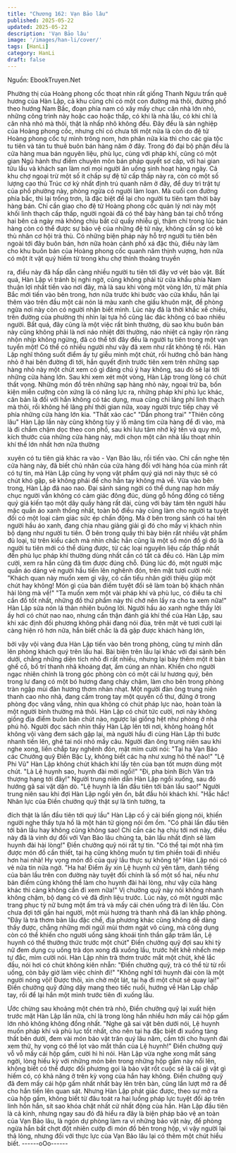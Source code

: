 ```yaml
---
title: "Chương 162: Vạn Bảo lâu"
published: 2025-05-22
updated: 2025-05-22
description: 'Vạn Bảo lâu'
image: '/images/han-li/cover/'
tags: [HanLi]
category: HanLi
draft: false
---
```


Nguồn: EbookTruyen.Net

Phường thị của Hoàng phong cốc thoạt nhìn rất giống Thanh
Ngưu trấn quê hương của Hàn Lập, cả khu cũng chỉ có một con
đường mà thôi, đường phố theo hướng Nam Bắc, đoạn phía nam
có xây mấy chục căn nhà lớn nhỏ, những công trình này hoặc cao
hoặc thấp, có khi là nhà lầu, có khi chỉ là căn nhà nhỏ mà thôi,
thật là nhấp nhô không đều.
Đây đều là sản nghiệp của Hoàng phong cốc, nhưng chỉ có chưa
tới một nửa là còn do đệ tử Hoàng phong cốc tự mình trông nom,
hơn phân nửa kia thì cho các gia tộc tu tiên và tán tu thuê buôn
bán hàng năm ở đây. Trong đó đại bộ phận đều là cửa hàng mua
bán nguyên liệu, phù lục, cùng với pháp khí, cũng có một gian
Ngũ hành thư điếm chuyên môn bán pháp quyết sơ cấp, với hai
gian tửu lầu và khách sạn làm nơi mọi người ăn uống sinh hoạt
hàng ngày.
Cả khu chợ ngoại trừ một số ít chấp sự đệ tử cấp thấp này ra,
còn có một số lượng cao thủ Trúc cơ kỳ nhất định trú quanh năm
ở đây, để duy trì trật tự của phố phường này, phòng ngừa có
người làm loạn.
Mà cuối con đường phía bắc, thì lại trống trơn, là đặc biệt để lại
cho người tu tiên tạm thời bày hàng bán. Chỉ cần giao cho đệ tử
Hoàng phong cốc quản lý nơi này một khối linh thạch cấp thấp,
người ngoài đã có thể bày hàng bán tại chỗ trống hai bên cả ngày
mà không chịu bất cứ quấy nhiễu gì, thậm chí trong lúc bán hàng
còn có thể được sự bảo vệ của những đệ tử này, không cần sợ
có kẻ thù nhân cơ hội trả thù.
Có những biện pháp này hỗ trợ người tu tiên bên ngoài tới đây
buôn bán, hơn nữa hoàn cảnh phố xá đặc thù, điều này làm cho
khu buôn bán của Hoàng phong cốc quanh năm thịnh vượng, hơn
nữa có một ít vật quý hiếm từ trong khu chợ thỉnh thoảng truyền

ra, điều này đã hấp dẫn càng nhiều người tu tiên tới đây vơ vét
bảo vật.
Bất quá, Hàn Lập vì tránh bị nghi ngờ, cũng không phải từ cửa
khẩu phía Nam thuận lợi nhất tiến vào nơi đây, mà là sau khi vòng
một vòng lớn, từ mặt phía Bắc mới tiến vào bên trong, hơn nữa
trước khi bước vào cửa khẩu, hắn lại thêm vào trên đầu một cái
nón lá màu xanh che giấu khuôn mặt, để phòng ngừa nơi này còn
có người nhận biết mình.
Lúc này đã là thời khắc xế chiều, trên đường của phường thị nhìn
lại tựa hồ cũng lác đác không có bao nhiêu người. Bất quá, đây
cũng là một việc rất bình thường, dù sao khu buôn bán này cũng
không phải là nơi náo nhiệt đời thường, náo nhiệt cả ngày rộn
ràng nhộn nhịp không ngừng, đã có thể tới đây đều là người tu
tiên trong một vạn tuyển một! Có thể có nhiều người như vậy đã
xem như rất không tệ rồi.
Hàn Lập nghĩ thông suốt điểm ấy tự giễu mình một chút, rồi
hướng chỗ bán hàng nhỏ ở hai bên đường đi tới, hắn quyết định
trước tiên xem trên những sạp hàng nhỏ này một chút xem có gì
đáng chú ý hay không, sau đó sẽ lại tới những cửa hàng lớn.
Sau khi xem xét một vòng, Hàn Lập trong lòng có chút thất vọng.
Những món đồ trên những sạp hàng nhỏ này, ngoại trừ ba, bốn
kiện miễn cưỡng còn xứng là có năng lực ra, những pháp khí phù
lục khác, căn bản là đối với hắn không có tác dụng, mua cũng chỉ
lãng phí linh thạch mà thôi, rồi không hề lãng phí thời gian nữa,
xoay người trực tiếp chạy về phía những cửa hàng lớn kia.
"Thất xảo các"
"Dẫn phong trai"
"Thiên công lâu"
Hàn Lập lần này cũng không tùy ý lỗ mãng tìm cửa hàng để đi
vào, mà là đi chầm chậm dọc theo con phố, sau khi lưu tâm nhớ
kỹ tên và quy mô, kích thước của những cửa hàng này, mới chọn
một căn nhà lầu thoạt nhìn khí thế lớn nhất hơn nữa thường

xuyên có tu tiên giả khác ra vào - Vạn Bảo lâu, rồi tiến vào.
Chỉ cần nghe tên cửa hàng này, đã biết chủ nhân của cửa hàng
đối với hàng hóa của mình rất có tự tin, mà Hàn Lập cũng hy
vọng vật phẩm quý giá nơi này thực sẽ có chút khó gặp, sẽ không
phải để cho hắn tay không mà về.
Vừa vào bên trong, Hàn Lập đã nao nao.
Đại sảnh sáng ngời có thể dung nạp hơn mấy chục người vẫn
không có cảm giác đông đúc, dùng gỗ hồng đồng có tiếng quý giá
kiến tạo một dãy quầy hàng rất dài, cùng với bảy tám tên người
hầu mặc quần áo xanh thống nhất, toàn bộ điều này cũng làm cho
người ta tuyệt đối có một loại cảm giác sức ép chấn động.
Mà ở bên trong sảnh có hai tên người hầu áo xanh, đang chia
nhau giảng giải gì đó cho mấy vị khách nhìn bộ dạng như người
tu tiên.
Ở bên trong quầy thì bày biện rất nhiều vật phẩm đủ loại, từ trên
kiểu cách mà nhìn chắc hẳn cũng là một số món đồ gì đó là người
tu tiên mới có thể dùng được, từ các loại nguyên liệu cấp thấp
nhất đến phù lục pháp khí thường dùng nhất cần có tất cả đều có.
Hàn Lập mỉm cười, xem ra hắn cũng đã tìm được đúng chỗ.
Đúng lúc đó, một người mặc quần áo dáng vẻ người hầu tiến lên
nghênh đón, trên mặt tươi cười nói: "Khách quan này muốn xem
gì vậy, có cần tiểu nhân giới thiệu giúp một chút hay không! Món
gì của bản điếm tuyệt đối sẽ làm toàn bộ khách nhân hài lòng mà
về!"
"Ta muốn xem một vài pháp khí và phù lục, có điều ta chỉ cần đồ
tốt nhất, những đồ thứ phẩm này thì chớ nên lấy ra cho ta xem
nữa!" Hàn Lập sửa nón lá thản nhiên buông lời.
Người hầu áo xanh nghe thấy lời ấy hơi có chút nao nao, nhưng
cẩn thận đánh giá khí thế của Hàn Lập, sau khi xác định đối
phương không phải đang nói đùa, trên mặt vẻ tươi cười lại càng
hiện rõ hơn nữa, hắn biết chắc là đã gặp được khách hàng lớn,

bởi vậy vội vàng đưa Hàn Lập tiến vào bên trong phòng, cũng tự
mình dẫn lên phòng khách quý trên lầu hai.
Bài biện trên lầu lại khác với đại sảnh bên dưới, chẳng những
diện tích nhỏ đi rất nhiều, nhưng lại bày thêm một ít bàn ghế cổ,
bố trí thanh nhã khoáng đạt, ấm cúng an nhàn. Khiến cho người
ngạc nhiên chính là trong góc phòng còn có một cái lư hương
quý, bên trong lư đang có một bó hương đang cháy chậm, làm
cho bên trong phòng tràn ngập mùi đàn hương thơm nhàn nhạt.
Một người đàn ông trung niên thanh cao nho nhã, đang cầm trong
tay một quyển cổ thư, đứng ở trong phòng đọc văng vẳng, nhìn
qua không có chút pháp lực nào, hoàn toàn là một người bình
thường mà thôi.
Hàn Lập có chút tức cười, nơi này không giống địa điểm buôn
bán chút nào, ngược lại giống hệt như phòng ở nhà phú hộ.
Người đọc sách nhìn thấy Hàn Lập lên tới nơi, không hoảng hốt
không vội vàng đem sách gập lại, mà người hầu đi cùng Hàn Lập
thì bước nhanh tiến lên, ghé tai nói nhỏ mấy câu.
Người đàn ông trung niên sau khi nghe xong, liền chắp tay
nghênh đón, mặt mỉm cười nói:
"Tại hạ Vạn Bảo các Chưởng quỹ Điền Bặc Ly, không biết các hạ
như xưng hô thế nào!"
"Lệ Phi Vũ" Hàn Lập không chút khách khí lấy tên của bạn tốt
mượn dùng một chút.
"Là Lệ huynh sao, huynh đài mời ngồi!"
"Đi, pha bình Bích Vân trà thượng hạng tới đây!" Người trung niên
dẫn Hàn Lập ngồi xuống, sau đó hướng gã sai vặt dặn dò.
"Lệ huynh là lần đầu tiên tới bản lầu sao!" Người trung niên sau
khi đợi Hàn Lập ngồi yên ổn, bắt đầu hỏi khách khí.
"Hắc hắc! Nhãn lực của Điền chưởng quỹ thật sự là tinh tường, ta

đích thật là lần đầu tiên tới quý lầu" Hàn Lập cố ý cải biến giọng
nói, khiến người nghe thấy tựa hồ là một hán tử giọng nói ồm ồm.
"Có phải lần đầu tiên tới bản lầu hay không cũng không sao! Chỉ
cần các hạ chịu tới nơi này, điều này đã là vinh dự đối với Vạn
Bảo lâu chúng ta, bản lầu nhất định sẽ làm huynh đài hài lòng!"
Điền chưởng quỹ nói rất tự tin.
"Có thể tại một nhà tìm được món đồ cần thiết, tại hạ cũng không
muốn tự tìm phiền toái đi nhiều hơn hai nhà! Hy vọng món đồ của
quý lầu thực sự không tệ" Hàn Lập nói có vẻ nửa tin nửa ngờ.
"Ha ha! Điểm ấy xin Lệ huynh cứ yên tâm, danh tiếng của bản lầu
trên con đường này tuyệt đối chính là số một số hai, nếu như bản
điếm cũng không thể làm cho huynh đài hài lòng, như vậy cửa
hàng khác thì càng không cần đi xem nữa!" Vị chưởng quỹ này
nói không nhanh không chậm, bộ dạng có vẻ đã định liệu trước.
Lúc này, có một người mặc trang phục tỳ nữ bưng một ấm trà và
mấy cái chén uống trà đi lên lầu. Còn chưa đợi tới gần hai người,
một mùi hương trà thanh nhã đã lan khắp phòng.
"Đây là trà thơm bản lầu đặc chế, địa phương khác cũng không dễ
dàng thấy được, chẳng những mới ngửi mùi thơm ngát vô cùng,
mà công dụng còn có thể khiến cho người uống sảng khoái tinh
thần gấp trăm lần, Lệ huynh có thể thưởng thức trước một chút"
Điền chưởng quỹ đợi sau khi tỳ nữ đem dụng cụ uống trà dọn
xong đã xuống lầu, trước hết khẽ nhếch mép tự đắc, mỉm cười
nói.
Hàn Lập nhìn trà thơm trước mắt một chút, khẽ lắc đầu, nói hơi
có chút không kiên nhẫn:
"Điền chưởng quỹ, trà có thể từ từ rồi uống, còn bây giờ làm việc
chính đi!"
"Không nghĩ tới huynh đài còn là một người nóng vội! Được thôi,
xin chờ một lát, tại hạ đi một chút sẽ quay lại!" Điền chưởng quỹ
đứng dậy mang theo tiếc nuối, hướng về Hàn Lập chắp tay, rồi để
lại hắn một mình trước tiên đi xuống lầu.

Ước chừng sau khoảng một chén trà nhỏ, Điền chưởng quỹ lại
xuất hiện trước mặt Hàn Lập lần nữa, chỉ là trong lòng hắn nhiều
hơn mấy cái hộp gấm lớn nhỏ không không đồng nhất.
"Nghe gã sai vặt bên dưới nói, Lệ huynh muốn pháp khí và phù
lục tốt nhất, cho nên tại hạ đặc biệt đi xuống tàng thất bên dưới,
đem vài món bảo vật trân quý lâu năm, cầm tới cho huynh đài
xem thử, hy vọng có thể lọt vào mắt thần của Lệ huynh!" Điền
chưởng quỹ vỗ vỗ mấy cái hộp gấm, cười hì hì nói.
Hàn Lập vừa nghe xong mắt sáng ngời, lòng hiếu kỳ với những
món bên trong những hộp gấm này nổi lên, không biết có thể
được đối phương gọi là bảo vật rốt cuộc sẽ là cái gì vật gì hiếm
có, có khả năng ở trên kỳ vọng của hắn hay không.
Điền chưởng quỹ đã đem mấy cái hộp gấm nhất nhất bày lên trên
bàn, cũng lần lượt mở ra để cho hắn tiến lên quan sát. Nhưng
Hàn Lập phát giác được, theo sự mở ra của hộp gấm, không biết
từ đâu toát ra hai luồng pháp lực tuyệt đối áp trên linh hồn hắn, sít
sao khóa chặt nhất cử nhất động của hắn.
Hàn Lập đầu tiên là cả kinh, nhưng ngay sau đó đã hiểu ra đây là
biện pháp bảo vệ an toàn của Vạn Bảo lâu, là ngón dự phòng làm
ra vì những bảo vật này, để phòng ngừa hắn bất chợt đột nhiên
cướp đi món đồ bên trong hộp, vì vậy người lại thả lỏng, nhưng
đối với thực lực của Vạn Bảo lâu lại có thêm một chút hiểu biết.
------oOo------
